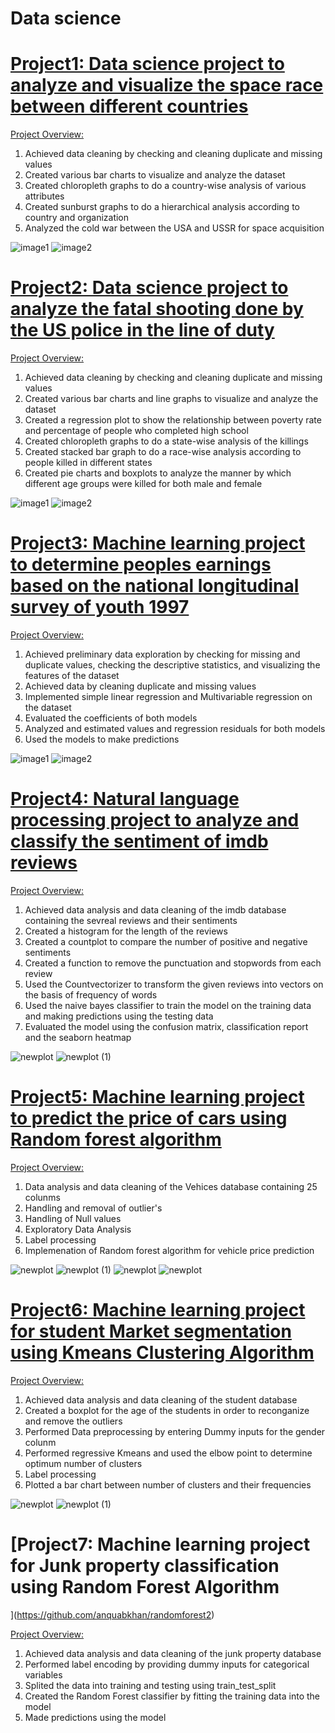 # Data science
<!-- Data science porfolio -->

# [Project1: Data science project to analyze and visualize the space race between different countries](https://github.com/anquabkhan/google-collab)
<body>
<p><u>Project Overview:</u></p>
<ol>
 <li>Achieved data cleaning by checking and cleaning duplicate and missing values </li>
 <li>Created various bar charts to visualize and analyze the dataset </li>
 <li>Created chloropleth graphs to do a country-wise analysis of various attributes </li>
 <li>Created sunburst graphs to do a hierarchical analysis according to country and organization </li>
 <li>Analyzed the cold war between the USA and USSR for space acquisition </li>
 </ol>
</body>

![image1](/images/newplot_sunburst.png) 
![image2](/images/newplot.png)
 
# [Project2: Data science project to analyze the fatal shooting done by the US police in the line of duty](https://github.com/anquabkhan/Fatal_force)
<p><u>Project Overview:</u></p>
<ol>
 <li>Achieved data cleaning by checking and cleaning duplicate and missing values </li>
 <li>Created various bar charts and line graphs to visualize and analyze the dataset </li>
 <li>Created a regression plot to show the relationship between poverty rate and percentage of people who completed high school </li>
 <li>Created chloropleth graphs to do a state-wise analysis of the killings </li>
 <li>Created stacked bar graph to do a race-wise analysis according to people killed in different states </li>
 <li>Created pie charts and boxplots to analyze the manner by which different age groups were killed for both male and female</li>
</ol>
 
![image1](/images/boxplot.png) 
![image2](/images/regplot.png)

# [Project3: Machine learning project to determine peoples earnings based on the national longitudinal survey of youth 1997 ](https://github.com/anquabkhan/Determination_of_earnings)
<p><u>Project Overview:</u></p>
<ol>
 <li>Achieved preliminary data exploration by checking for missing and duplicate values, checking the descriptive statistics, and visualizing the features of the dataset </li>
 <li>Achieved data by cleaning duplicate and missing values </li>
 <li>Implemented simple linear regression and Multivariable regression on the dataset</li>
 <li>Evaluated the coefficients of both models</li>
 <li>Analyzed and estimated values and regression residuals for both models </li>
 <li>Used the models to make predictions</li>
</ol>
 
![image1](/images/Earnings1.png) 
![image2](/images/Earnings2.png)

# [Project4: Natural language processing project to analyze and classify the sentiment of imdb reviews ](https://github.com/anquabkhan/Imdb_sentiment_analysis)
<p><u>Project Overview:</u></p>
<ol>
  <li>Achieved data analysis and data cleaning of the imdb database containing the sevreal reviews and their sentiments </li>
  <li> Created a histogram for the length of the reviews </li>
  <li> Created a countplot to compare the number of positive and negative sentiments </li>
  <li> Created a function to remove the punctuation and stopwords from each review </li>
  <li> Used the Countvectorizer to transform the given reviews into vectors on the basis of frequency of words </li> 
 <li> Used the naive bayes classifier to train the model on the training data and making predictions using the testing data </li>
 <li> Evaluated the model using the confusion matrix, classification report and the seaborn heatmap </li>

</ol>
 
![newplot](/images/imdb_countplot.png)
![newplot (1)](/images/imdb_heatmap.png)

# [Project5: Machine learning project to predict the price of cars using Random forest algorithm ](https://github.com/anquabkhan/Random_forest_project)
<p><u>Project Overview:</u></p>
<ol>
  <li>Data analysis and data cleaning of the Vehices database containing 25 colunms  </li>
  <li> Handling and removal of outlier's </li>
  <li> Handling of Null values </li>
  <li> Exploratory Data Analysis </li>
  <li> Label processing </li> 
 <li> Implemenation of Random forest algorithm for vehicle price prediction </li>

</ol>
 
![newplot](/images/Randomforest2.png)
![newplot (1)](/images/Randomforest3.png)
![newplot](/images/Randomforest4.png)
![newplot](/images/Randomforest6.png)

# [Project6:  Machine learning project for student Market segmentation using Kmeans Clustering Algorithm  ](https://github.com/anquabkhan/student_market_segmentation)
<p><u>Project Overview:</u></p>
<ol>
  <li>Achieved data analysis and data cleaning of the student database  </li>
  <li> Created a boxplot for the age of the students in order to reconganize and remove the outliers </li>
  <li>  Performed Data preprocessing by entering Dummy inputs for the gender colunm  </li>
  <li> Performed regressive Kmeans and used the elbow point to determine optimum number of clusters </li>
  <li> Label processing </li> 
 <li> Plotted a bar chart between number of clusters and their frequencies </li>

</ol>
 
![newplot](/images/sms-1.png)
![newplot (1)](/images/sms-2.png)

# [Project7: Machine learning project for Junk property classification using Random Forest Algorithm 
  ](https://github.com/anquabkhan/randomforest2)
<p><u>Project Overview:</u></p>
<ol>
  <li> Achieved data analysis and data cleaning of the junk property database  </li>
  <li> Performed label encoding by providing dummy inputs for categorical variables </li>
  <li> Splited the data into training and testing using train_test_split  </li>
  <li> Created the Random Forest classifier by fitting the training data into the model </li>
  <li> Made predictions using the model</li> 

</ol>


